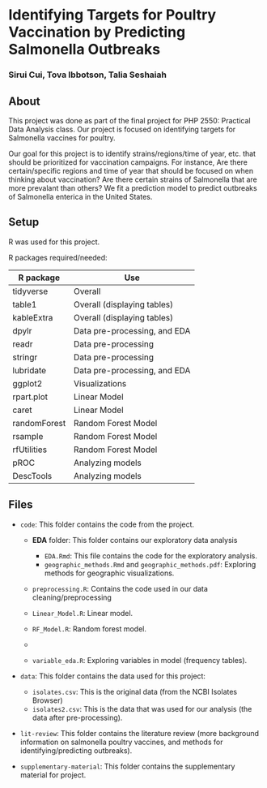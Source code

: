 # Identifying Targets for Poultry Vaccination by Predicting Salmonella Outbreaks

### Sirui Cui, Tova Ibbotson, Talia Seshaiah


## About 
This project was done as part of the final project for PHP 2550: Practical Data Analysis class. Our project is focused on identifying targets for Salmonella vaccines for poultry.

Our goal for this project is to identify strains/regions/time of year, etc. that should be prioritized for vaccination campaigns. For instance, Are there certain/specific regions and time of year that should be focused on when thinking about vaccination? Are there certain strains of Salmonella that are more prevalant than others? We fit a prediction model to predict outbreaks of Salmonella enterica in the United States.

## Setup 

R was used for this project.

R packages required/needed:

| R package | Use |
| ------------- | ------------- |
| tidyverse  | Overall  |
| table1 | Overall (displaying tables) |
| kableExtra | Overall (displaying tables) | 
| dpylr | Data pre-processing, and EDA |
| readr | Data pre-processing |
| stringr | Data pre-processing |
| lubridate | Data pre-processing, and EDA | 
| ggplot2 | Visualizations |
| rpart.plot | Linear Model |
| caret | Linear Model |
| randomForest | Random Forest Model |
| rsample | Random Forest Model |
| rfUtilities | Random Forest Model |
| pROC | Analyzing models |
| DescTools | Analyzing models |


## Files

- `code`: This folder contains the code from the project. 
  - **EDA** folder: This folder contains our exploratory data analysis
    -  `EDA.Rmd`: This file contains the code for the exploratory analysis.
    -  `geographic_methods.Rmd` and `geographic_methods.pdf`: Exploring methods for geographic visualizations.


 
  - `preprocessing.R`: Contains the code used in our data cleaning/preprocessing
  - `Linear_Model.R`: Linear model.
  - `RF_Model.R`: Random forest model. 
  -
  - `variable_eda.R`: Exploring variables in model (frequency tables). 

- `data`: This folder contains the data used for this project:
  - `isolates.csv`: This is the original data (from the NCBI Isolates Browser) 
  - `isolates2.csv`: This is the data that was used for our analysis (the data after pre-processing). 

- `lit-review`: This folder contains the literature review (more background information on salmonella poultry vaccines, and methods for identifying/predicting outbreaks). 

- `supplementary-material`: This folder contains the supplementary material for project.
